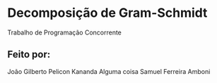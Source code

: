 # Decomposição de Gram-Schmidt
Trabalho de Programação Concorrente

## Feito por:
João Gilberto Pelicon 
Kananda Alguma coisa
Samuel Ferreira Amboni
